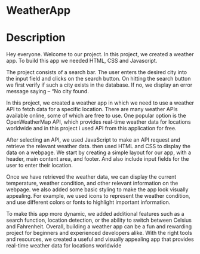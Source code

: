 # WeatherApp
# Description
Hey everyone. Welcome to our project. In this project, we created a weather app. To build this app we needed HTML, CSS and Javascript.

The project consists of a search bar. The user enters the desired city into the input field and clicks on the search button. On hitting the search button we first verify if such a city exists in the database. If no, we display an error message saying – “No city found.

In this project, we created a weather app in which we need to use a weather API to fetch data for a specific location. There are many weather APIs available online, some of which are free to use. One popular option is the OpenWeatherMap API, which provides real-time weather data for locations worldwide and in this project i used API from this application for free.

After selecting an API, we used JavaScript to make an API request and retrieve the relevant weather data. then used HTML and CSS to display the data on a webpage. We start by creating a simple layout for our app, with a header, main content area, and footer. And also include input fields for the user to enter their location.

Once we have retrieved the weather data, we can display the current temperature, weather condition, and other relevant information on the webpage. we also added some basic styling to make the app look visually appealing. For example, we used icons to represent the weather condition, and use different colors or fonts to highlight important information.

To make this app more dynamic, we added additional features such as a search function, location detection, or the ability to switch between Celsius and Fahrenheit.
Overall, building a weather app can be a fun and rewarding project for beginners and experienced developers alike. With the right tools and resources, we created a useful and visually appealing app that provides real-time weather data for locations worldwide
